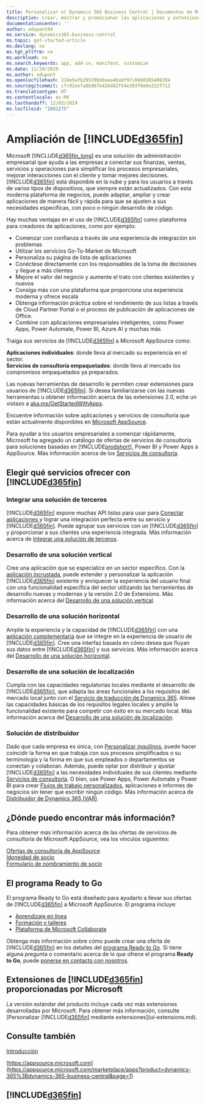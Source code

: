 ```yaml
---
title: Personalizar el Dynamics 365 Business Central | Documentos de Microsoft
description: Crear, mostrar y promocionar las aplicaciones y extensiones de Business Central.
documentationcenter: ''
author: edupont04
ms.service: dynamics365-business-central
ms.topic: get-started-article
ms.devlang: na
ms.tgt_pltfrm: na
ms.workload: na
ms.search.keywords: app, add-in, manifest, customize
ms.date: 11/20/2019
ms.author: edupont
ms.openlocfilehash: 318e9afb29539b68aea4babf97c0608365406394
ms.sourcegitcommit: cfc92eefa8b06fb426482f54e393f0e6e222f712
ms.translationtype: HT
ms.contentlocale: es-MX
ms.lasthandoff: 12/03/2019
ms.locfileid: "2881275"
---
```

# <a name="extending-included365finincludesd365fin_mdmd"></a>Ampliación de [!INCLUDE[d365fin](includes/d365fin_md.md)]
Microsoft [!INCLUDE[d365fin_long](includes/d365fin_long_md.md)] es una solución de administración empresarial que ayuda a las empresas a conectar sus finanzas, ventas, servicios y operaciones para simplificar los procesos empresariales, mejorar interacciones con el cliente y tomar mejores decisiones. [!INCLUDE[d365fin](includes/d365fin_md.md)] está disponible en la nube y para los usuarios a través de varios tipos de dispositivos, que siempre están actualizados. Con esta moderna plataforma de negocios, puede adaptar, ampliar y crear aplicaciones de manera fácil y rápida para que se ajusten a sus necesidades específicas, con poco o ningún desarrollo de código.  

Hay muchas ventajas en el uso de [!INCLUDE[d365fin](includes/d365fin_md.md)] como plataforma para creadores de aplicaciones, como por ejemplo:

* Comenzar con confianza a través de una experiencia de integración sin problemas
* Utilizar los servicios Go-To-Market de Microsoft
* Personaliza su página de lista de aplicaciones
* Conéctese directamente con los responsables de la toma de decisiones y llegue a más clientes
* Mejore el valor del negocio y aumente el trato con clientes existentes y nuevos
* Consiga más con una plataforma que proporciona una experiencia moderna y ofrece escala  
* Obtenga información práctica sobre el rendimiento de sus listas a través de Cloud Partner Portal o el proceso de publicación de aplicaciones de Office.
* Combine con aplicaciones empresariales inteligentes, como Power Apps, Power Automate, Power BI, Azure AI y muchas más  

Traiga sus servicios de [!INCLUDE[d365fin](includes/d365fin_md.md)] a Microsoft AppSource como:

**Aplicaciones individuales**: donde lleva al mercado su experiencia en el sector.  
**Servicios de consultoría empaquetados**: donde lleva al mercado los compromisos empaquetados ya preparados.

Las nuevas herramientas de desarrollo le permiten crear extensiones para usuarios de [!INCLUDE[d365fin](includes/d365fin_md.md)]. Si desea familiarizarse con las nuevas herramientas u obtener información acerca de las extensiones 2.0, eche un vistazo a [aka.ms/GetStartedWithApps](https://aka.ms/GetStartedWithApps).  

Encuentre información sobre aplicaciones y servicios de consultoría que están actualmente disponibles en [Microsoft AppSource](https://appsource.microsoft.com/consulting-services).

Para ayudar a los usuarios empresariales a comenzar rápidamente, Microsoft ha agregado un catálogo de ofertas de servicios de consultoría para soluciones basadas en [!INCLUDE[prodshort](includes/prodshort.md)], Power BI y Power Apps a AppSource. Más información acerca de los [Servicios de consultoría](/dynamics365/business-central/dev-itpro/developer/readiness/readiness-consulting).

## <a name="choosing-which-services-to-offer-with-included365finincludesd365fin_mdmd"></a>Elegir qué servicios ofrecer con [!INCLUDE[d365fin](includes/d365fin_md.md)]

### <a name="integrate-a-3rd-party-solution"></a>Integrar una solución de terceros
[!INCLUDE[d365fin](includes/d365fin_md.md)] expone muchas API listas para usar para [Conectar aplicaciones ](/dynamics365/business-central/dev-itpro/developer/readiness/readiness-connect-apps) y lograr una integración perfecta entre su servicio y [!INCLUDE[d365fin](includes/d365fin_md.md)]. Puede agrupar sus servicios con un [!INCLUDE[d365fin](includes/d365fin_md.md)] y proporcionar a sus clientes una experiencia integrada. Más información acerca de [Integrar una solución de terceros](/dynamics365/business-central/dev-itpro/developer/readiness/readiness-thirdparty-solution).

### <a name="development-of-a-vertical-solution"></a>Desarrollo de una solución vertical
Cree una aplicación que se especialice en un sector específico. Con la [aplicación incrustada](/dynamics365/business-central/dev-itpro/developer/readiness/readiness-embed-apps), puede extender y personalizar la aplicación [!INCLUDE[d365fin](includes/d365fin_md.md)] existente y enriquecer la experiencia del usuario final con una funcionalidad específica del sector utilizando las herramientas de desarrollo nuevas y modernas y la versión 2.0 de Extensions. Más información acerca del [Desarrollo de una solución vertical](/dynamics365/business-central/dev-itpro/developer/readiness/readiness-develop-vertical).

### <a name="development-of-a-horizontal-solution"></a>Desarrollo de una solución horizontal
Amplíe la experiencia y la capacidad de [!INCLUDE[d365fin](includes/d365fin_md.md)] con una [aplicación complementaria](/dynamics365/business-central/dev-itpro/developer/readiness/readiness-add-on-apps) que se integre en la experiencia de usuario de [!INCLUDE[d365fin](includes/d365fin_md.md)]. Cree una interfaz basada en cómo desea que fluyan sus datos entre [!INCLUDE[d365fin](includes/d365fin_md.md)] y sus servicios. Más información acerca del [Desarrollo de una solución horizontal](/dynamics365/business-central/dev-itpro/developer/readiness/readiness-develop-horizontal).

### <a name="development-of-a-localization-solution"></a>Desarrollo de una solución de localización
Cumpla con las capacidades regulatorias locales mediante el desarrollo de [!INCLUDE[d365fin](includes/d365fin_md.md)], que adapta las áreas funcionales a los requisitos del mercado local junto con el [Servicio de traducción de Dynamics 365](/dynamics365/unified-operations/fin-ops-core/dev-itpro/lifecycle-services/translation-service-overview). Alinee las capacidades básicas de los requisitos legales locales y amplíe la funcionalidad existente para competir con éxito en su mercado local. Más información acerca del [Desarrollo de una solución de localización](/dynamics365/business-central/dev-itpro/developer/readiness/readiness-develop-localization).

### <a name="reseller-solution"></a>Solución de distribuidor
Dado que cada empresa es única, con [Personalizar inquilinos](/dynamics365/business-central/dev-itpro/developer/readiness/readiness-customizing-tenants), puede hacer coincidir la forma en que trabaja con sus procesos simplificados o su terminología y la forma en que sus empleados o departamentos se conectan y colaboran. Además, puede optar por distribuir y ajustar [!INCLUDE[d365fin](includes/d365fin_md.md)] a las necesidades individuales de sus clientes mediante [Servicios de consultoría](/dynamics365/business-central/dev-itpro/developer/readiness/readiness-consulting). O bien, use Power Apps, Power Automate y Power BI para crear [Flujos de trabajo personalizados](/dynamics365/business-central/dev-itpro/developer/readiness/readiness-no-code), aplicaciones e informes de negocios sin tener que escribir ningún código. Más información acerca de [Distribuidor de Dynamics 365 (VAR)](/dynamics365/business-central/dev-itpro/developer/readiness/readiness-reseller).

## <a name="where-do-i-learn-more"></a>¿Dónde puedo encontrar más información?
Para obtener más información acerca de las ofertas de servicios de consultoría de Microsoft AppSource, vea los vínculos siguientes:

[Ofertas de consultoría de AppSource](https://appsource.microsoft.com/marketplace/consulting-services)  
[Idoneidad de socio](https://smp-cdn-prod.azureedge.net/documents/Microsoft%20AppSource%20Partner%20Listing%20Guidelines.pdf)  
[Formulario de nombramiento de socio](https://appsource.microsoft.com/partners/list-consulting-service)  

## <a name="the-ready-to-go-program"></a>El programa Ready to Go
El programa Ready to Go está diseñado para ayudarlo a llevar sus ofertas de [!INCLUDE[d365fin](includes/d365fin_md.md)] a Microsoft AppSource. El programa incluye:

- [Aprendizaje en línea](/dynamics365/business-central/dev-itpro/developer/readiness/readiness-learning-catalog)
- [Formación y talleres](/dynamics365/business-central/dev-itpro/developer/readiness/readiness-ready-to-go)
- [Plataforma de Microsoft Collaborate](https://aka.ms/Collaborate)

Obtenga más información sobre cómo puede crear una oferta de [!INCLUDE[d365fin](includes/d365fin_md.md)] en los detalles del [programa Ready to Go](/dynamics365/business-central/dev-itpro/developer/readiness/readiness-ready-to-go). Si tiene alguna pregunta o comentario acerca de lo que ofrece el programa **Ready to Go**, puede [ponerse en contacto con nosotros](mailto:dyn365bep@microsoft.com).

## <a name="included365finincludesd365fin_mdmd-extensions-provided-by-microsoft"></a>Extensiones de [!INCLUDE[d365fin](includes/d365fin_md.md)] proporcionadas por Microsoft
La versión estándar del producto incluye cada vez más extensiones desarrolladas por Microsoft. Para obtener más información, consulte [Personalizar [!INCLUDE[d365fin](includes/d365fin_md.md)] mediante extensiones](ui-extensions.md).

## <a name="see-also"></a>Consulte también
[Introducción](product-get-started.md)  

[https://appsource.microsoft.com](https://appsource.microsoft.com/marketplace/apps?product=dynamics-365%3Bdynamics-365-business-central&page=1)  

## [!INCLUDE[d365fin](includes/free_trial_md.md)]  
